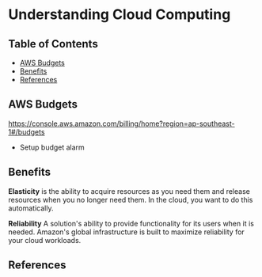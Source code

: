 # Understanding Cloud Computing

## Table of Contents

<!-- START doctoc generated TOC please keep comment here to allow auto update -->
<!-- DON'T EDIT THIS SECTION, INSTEAD RE-RUN doctoc TO UPDATE -->

- [AWS Budgets](#aws-budgets)
- [Benefits](#benefits)
- [References](#references)

<!-- END doctoc generated TOC please keep comment here to allow auto update -->

## AWS Budgets

<https://console.aws.amazon.com/billing/home?region=ap-southeast-1#/budgets>

- Setup budget alarm

## Benefits

**Elasticity** is the ability to acquire resources as you need them
and release resources when you no longer need them.
In the cloud, you want to do this automatically.

**Reliability**
A solution's ability to provide functionality for its users when it is needed.
Amazon's global infrastructure is built to maximize reliability for your cloud workloads.

## References
